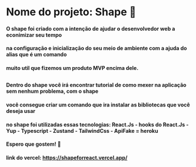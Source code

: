 # Nome do projeto: Shape 💪

#### O shape foi criado com a intenção de ajudar o desenvolvedor web a econimizar seu tempo
#### na configuração e inicialização do seu meio de ambiente com a ajuda do alias que é um comando
#### muito util que fizemos um produto MVP encima dele.
##
#### Dentro do shape você irá encontrar tutorial de como mexer na aplicação sem nenhum problema, com o shape 
#### você consegue criar um comando que ira instalar as bibliotecas que você deseja usar
#### no shape foi utilizadas essas tecnologias: React.Js - hooks do React.Js - Yup - Typescript - Zustand - TailwindCss - ApiFake = heroku
#### Espero que gostem! 💖
#### link do vercel: https://shapeforreact.vercel.app/
